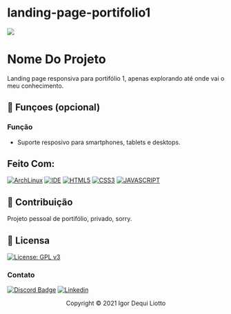 # landing-page-portifolio1
<img src="https://drive.google.com/file/d/1XKpu7t8R57euL68HuLWcVnf5va3HVKhE/preview">

# Nome Do Projeto

Landing page responsiva para portifólio 1, apenas explorando até onde vai o meu conhecimento.

## 🔧 Funçoes (opcional)

### Função
- Suporte resposivo para smartphones, tablets e desktops.

## Feito Com:
[![ArchLinux](https://img.shields.io/badge/Arch_Linux-1793D1?style=for-the-badge&logo=arch-linux&logoColor=white)](https://archlinux.org/)
[![IDE](https://img.shields.io/badge/Atom-66595C?style=for-the-badge&logo=Atom&logoColor=white)](https://atom.io/)
[![HTML5](https://img.shields.io/badge/HTML5-E34F26?style=for-the-badge&logo=html5&logoColor=white)](https://developer.mozilla.org/pt-BR/docs/Web/HTML)
[![CSS3](https://img.shields.io/badge/CSS3-1572B6?style=for-the-badge&logo=css3&logoColor=white)](https://developer.mozilla.org/pt-BR/docs/Web/CSS)
[![JAVASCRIPT](https://img.shields.io/badge/JavaScript-F7DF1E?style=for-the-badge&logo=javascript&logoColor=black)](https://developer.mozilla.org/pt-BR/docs/Web/JavaScript)

## 🤝 Contribuição

Projeto pessoal de portifólio, privado, sorry.

## 🔖 Licensa
[![License: GPL v3](https://img.shields.io/badge/License-GPLv3-blue.svg)](https://www.gnu.org/licenses/gpl-3.0)

### Contato

[![Discord Badge](https://img.shields.io/badge/Discord-7289DA?style=for-the-badge&logo=discord&logoColor=white)](https://discord.gg/seu-server)
[![Linkedin](https://img.shields.io/badge/LinkedIn-0077B5?style=for-the-badge&logo=linkedin&logoColor=white)](https://www.linkedin.com/in/igor-dequi-liotto/)

<p align="center">Copyright © 2021 Igor Dequi Liotto</p>
